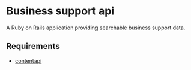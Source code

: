 # Business support api

A Ruby on Rails application providing searchable business support data.

## Requirements

- [contentapi](https://github.com/alphagov/govuk_content_api)
